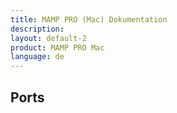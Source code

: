 ```yaml
---
title: MAMP PRO (Mac) Dokumentation
description: 
layout: default-2
product: MAMP PRO Mac
language: de
---
```


## Ports
